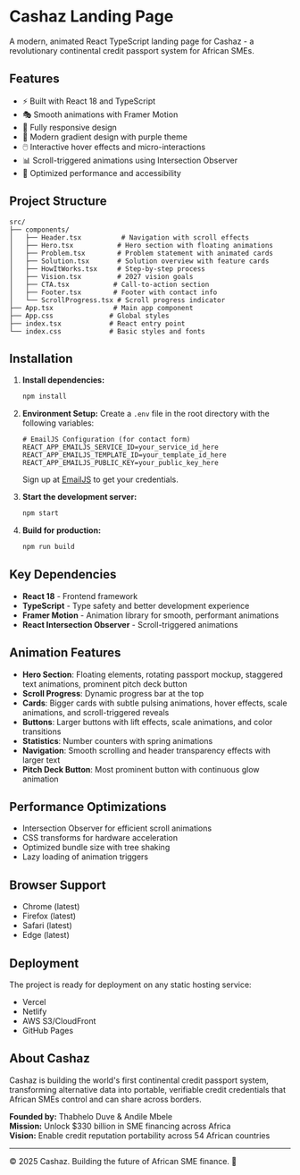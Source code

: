 # Cashaz Landing Page

A modern, animated React TypeScript landing page for Cashaz - a revolutionary continental credit passport system for African SMEs.

## Features

- ⚡ Built with React 18 and TypeScript
- 🎭 Smooth animations with Framer Motion
- 📱 Fully responsive design
- 🎨 Modern gradient design with purple theme
- 🖱️ Interactive hover effects and micro-interactions
- 📊 Scroll-triggered animations using Intersection Observer
- 🚀 Optimized performance and accessibility

## Project Structure

```
src/
├── components/
│   ├── Header.tsx          # Navigation with scroll effects
│   ├── Hero.tsx           # Hero section with floating animations
│   ├── Problem.tsx        # Problem statement with animated cards
│   ├── Solution.tsx       # Solution overview with feature cards
│   ├── HowItWorks.tsx     # Step-by-step process
│   ├── Vision.tsx         # 2027 vision goals
│   ├── CTA.tsx           # Call-to-action section
│   ├── Footer.tsx        # Footer with contact info
│   └── ScrollProgress.tsx # Scroll progress indicator
├── App.tsx               # Main app component
├── App.css              # Global styles
├── index.tsx            # React entry point
└── index.css            # Basic styles and fonts
```

## Installation

1. **Install dependencies:**
   ```bash
   npm install
   ```

2. **Environment Setup:**
   Create a `.env` file in the root directory with the following variables:
   ```env
   # EmailJS Configuration (for contact form)
   REACT_APP_EMAILJS_SERVICE_ID=your_service_id_here
   REACT_APP_EMAILJS_TEMPLATE_ID=your_template_id_here
   REACT_APP_EMAILJS_PUBLIC_KEY=your_public_key_here
   ```
   Sign up at [EmailJS](https://www.emailjs.com/) to get your credentials.

3. **Start the development server:**
   ```bash
   npm start
   ```

4. **Build for production:**
   ```bash
   npm run build
   ```

## Key Dependencies

- **React 18** - Frontend framework
- **TypeScript** - Type safety and better development experience
- **Framer Motion** - Animation library for smooth, performant animations
- **React Intersection Observer** - Scroll-triggered animations

## Animation Features

- **Hero Section**: Floating elements, rotating passport mockup, staggered text animations, prominent pitch deck button
- **Scroll Progress**: Dynamic progress bar at the top
- **Cards**: Bigger cards with subtle pulsing animations, hover effects, scale animations, and scroll-triggered reveals
- **Buttons**: Larger buttons with lift effects, scale animations, and color transitions
- **Statistics**: Number counters with spring animations
- **Navigation**: Smooth scrolling and header transparency effects with larger text
- **Pitch Deck Button**: Most prominent button with continuous glow animation

## Performance Optimizations

- Intersection Observer for efficient scroll animations
- CSS transforms for hardware acceleration
- Optimized bundle size with tree shaking
- Lazy loading of animation triggers

## Browser Support

- Chrome (latest)
- Firefox (latest)
- Safari (latest)
- Edge (latest)

## Deployment

The project is ready for deployment on any static hosting service:

- Vercel
- Netlify
- AWS S3/CloudFront
- GitHub Pages

## About Cashaz

Cashaz is building the world's first continental credit passport system, transforming alternative data into portable, verifiable credit credentials that African SMEs control and can share across borders.

**Founded by:** Thabhelo Duve & Andile Mbele  
**Mission:** Unlock $330 billion in SME financing across Africa  
**Vision:** Enable credit reputation portability across 54 African countries

---

© 2025 Cashaz. Building the future of African SME finance. 🚀 